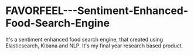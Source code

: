 # FAVORFEEL---Sentiment-Enhanced-Food-Search-Engine
It's a sentiment enhanced food search engine, that created using Elasticsearch, Kibana and NLP. It's my final year research based product.
